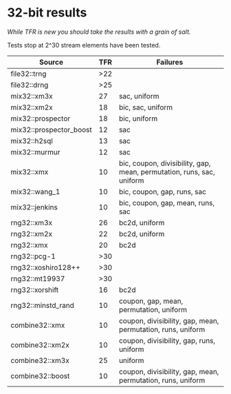 # 32-bit results
_While TFR is new you should take the results with a grain of salt._

Tests stop at 2^30 stream elements have been tested.

Source|TFR|Failures|
-|-|-|
file32::trng|>22|
file32::drng|>25|
mix32::xm3x|27|sac, uniform
mix32::xm2x|18|bic, sac, uniform
mix32::prospector|18|bic, uniform
mix32::prospector\_boost|12|sac
mix32::h2sql|13|sac
mix32::murmur|12|sac
mix32::xmx|10|bic, coupon, divisibility, gap, mean, permutation, runs, sac, uniform
mix32::wang\_1|10|bic, coupon, gap, runs, sac
mix32::jenkins|10|bic, coupon, gap, mean, runs, sac
rng32::xm3x|26|bc2d, uniform
rng32::xm2x|22|bc2d, uniform
rng32::xmx|20|bc2d
rng32::pcg\-1|>30|
rng32::xoshiro128\+\+|>30|
rng32::mt19937|>30|
rng32::xorshift|16|bc2d
rng32::minstd\_rand|10|coupon, gap, mean, permutation, uniform
combine32::xmx|10|coupon, divisibility, gap, mean, permutation, runs, uniform
combine32::xm2x|10|coupon, divisibility, gap, runs, uniform
combine32::xm3x|25|uniform
combine32::boost|10|coupon, divisibility, gap, mean, permutation, runs, uniform
